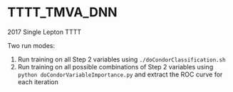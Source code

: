 # TTTT_TMVA_DNN
2017 Single Lepton TTTT 

Two run modes:
  1. Run training on all Step 2 variables using `./doCondorClassification.sh`
  2. Run training on all possible combinations of Step 2 variables using `python doCondorVariableImportance.py` and extract the ROC curve for each iteration
